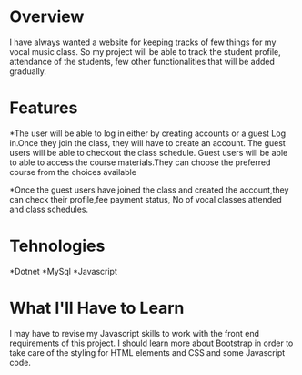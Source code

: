 # **Overview** #
I have always wanted a website for keeping tracks of few things for my vocal music class. So my project will be able to track  the student profile, attendance of the students, few other functionalities that will be added gradually. 

# **Features** #

*The user will be able to log in either by creating accounts or a guest Log in.Once they join the class, they will have to create an account. The guest users will be able to checkout the class schedule.
Guest users will be able to able to access the course materials.They can choose the preferred course from the choices available

*Once the guest users have joined the class and created the account,they can check their profile,fee payment status, No of vocal classes attended and class schedules.

# **Tehnologies** #
*Dotnet
*MySql
*Javascript
 
# **What I'll Have to Learn** #

I may have to revise my Javascript skills  to work with the front end requirements of this project.
I should learn more about Bootstrap in order to take care of the styling for HTML elements and CSS and some Javascript code.

